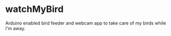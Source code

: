 watchMyBird
===========

Arduino enabled bird feeder and webcam app to take care of my birds while I'm away.
